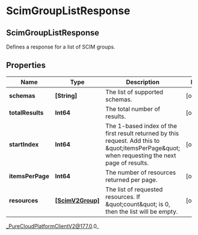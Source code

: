 # ScimGroupListResponse

## ScimGroupListResponse
Defines a response for a list of SCIM groups.

## Properties

|Name | Type | Description | Notes|
|------------ | ------------- | ------------- | -------------|
| **schemas** | **[String]** | The list of supported schemas. | [optional] |
| **totalResults** | **Int64** | The total number of results. | [optional] |
| **startIndex** | **Int64** | The 1-based index of the first result returned by this request. Add this to \&quot;itemsPerPage\&quot; when requesting the next page of results. | [optional] |
| **itemsPerPage** | **Int64** | The number of resources returned per page. | [optional] |
| **resources** | [**[ScimV2Group]**]([ScimV2Group]) | The list of requested resources. If \&quot;count\&quot; is 0, then the list will be empty. | [optional] |



_PureCloudPlatformClientV2@177.0.0_
